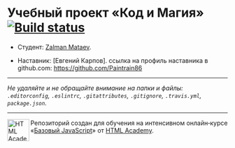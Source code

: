 # Учебный проект «Код и Магия» [![Build status][travis-image]][travis-url]

* Студент: [Zalman Mataev](https://up.htmlacademy.ru/javascript/11/user/345423).

* Наставник: [Евгений Карпов].
  ссылка на профиль наставника в github.com: https://github.com/Paintrain86
---

_Не удаляйте и не обращайте внимание на папки и файлы:_<br>
_`.editorconfig`, `.eslintrc`, `.gitattributes`, `.gitignore`, `.travis.yml`, `package.json`._

---

<a href="https://htmlacademy.ru/intensive/javascript"><img align="left" width="50" height="50" title="HTML Academy" src="https://up.htmlacademy.ru/static/img/intensive/javascript/logo-for-github.svg"></a>

Репозиторий создан для обучения на интенсивном онлайн‑курсе «[Базовый JavaScript](https://htmlacademy.ru/intensive/javascript)» от [HTML Academy](https://htmlacademy.ru).

[travis-image]: https://travis-ci.org/htmlacademy-javascript/345423-code-and-magick.svg?branch=master
[travis-url]: https://travis-ci.org/htmlacademy-javascript/345423-code-and-magick
